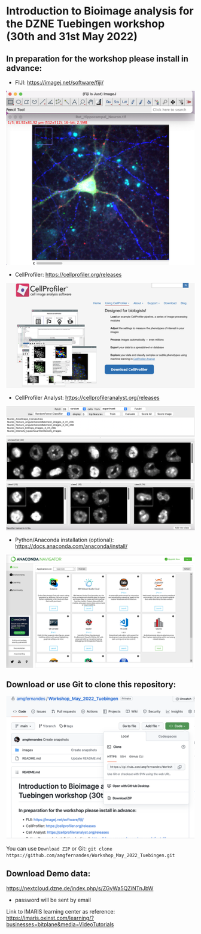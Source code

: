 # Introduction to Bioimage analysis for the DZNE Tuebingen workshop (30th and 31st May 2022)


## In preparation for the workshop please install in advance:


- FIJI: https://imagej.net/software/fiji/

<img src="images/Screenshot_FIJI.png" alt="Screenshot_FIJI" width="600"/>

- CellProfiler: https://cellprofiler.org/releases

<img src="images/Screenshot_CP4.png" alt="Screenshot_CP4" width="600"/>

- CellProfiler Analyst: https://cellprofileranalyst.org/releases

<img src="images/Screenshot_CP4_analyst.png" alt="Screenshot_CP4_Analyst.png" width="600"/>

- Python/Anaconda installation (optional): https://docs.anaconda.com/anaconda/install/

<img src="images/Screenshot_Anaconda.png" alt="Screenshot_Anaconda" width="600"/>

## Download or use Git to clone this repository: 
  
<img src="images/Download_repository.png" alt="Download repository" width="600"/>

You can use `Download ZIP` or Git: `git clone https://github.com/amgfernandes/Workshop_May_2022_Tuebingen.git`


## Download Demo data:

https://nextcloud.dzne.de/index.php/s/ZGyWa5QZiNTnJbW
- password will be sent by email


Link to IMARIS learning center as reference:
https://imaris.oxinst.com/learning/?businesses=bitplane&media=VideoTutorials

